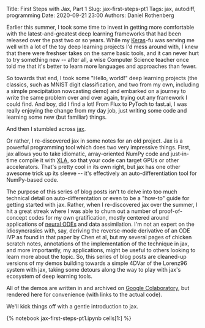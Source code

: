 Title: First Steps with Jax, Part 1
Slug: jax-first-steps-pt1
Tags: jax, autodiff, programming
Date: 2020-09-21 23:00
Authors: Daniel Rothenberg

Earlier this summer, I took some time to invest in getting more comfortable with the latest-and-greatest deep learning frameworks that had been released over the past two or so years.
While my [Keras](https://keras.io/)-fu was serving me well with a lot of the toy deep learning projects I'd mess around with, I knew that there were freshser takes on the same basic tools, and it can never hurt to try something new -- after all, a wise Computer Science teacher once told me that it's better to learn more languages and approaches than fewer. 

So towards that end, I took some "Hello, world!" deep learning projects (the classics, such as MNIST digit classification, and two from my own, including a simple precipitation nowcasting demo) and embarked on a journey to write the same problem over and over again, trying out any framework I could find.
And boy, did I find a lot!
From Flux to PyToch to fast.ai, I was really enjoying the change from my day job, just writing some code and learning some new (but familiar) things.

And then I stumbled across [jax](https://github.com/google/jax).

Or rather, I re-discovered jax in some notes for an old project. 
Jax is a powerful programming tool which does two very impressive things.
First, jax allows you to take idiomatic, array-oriented NumPy code and just-in-time compile it with [XLA](https://www.tensorflow.org/xla), so that your code can target GPUs or other accelerators.
That's pretty cool in its own right, but jax has one other awesome trick up its sleeve -- it's effectively an auto-differentiation tool for NumPy-based code. 

The purpose of this series of blog posts isn't to delve into too much technical detail on auto-differentation or even to be a "how-to" guide for getting started with jax.
Rather, when I re-discovered jax over the summer, I hit a great streak where I was able to churn out a number of proof-of-concept codes for my own gratification, mostly centered around applications of [neural ODEs](https://arxiv.org/abs/1806.07366) and data assimilation. 
I'm not an expert on the idiosyncrasies with, say, deriving the reverse-mode derivative of an ODE IVP as found in that paper by Chen et al, but my several pages of chicken scratch notes, annotations of the implementation of the technique in jax, and more importantly, my applications, might be useful to others looking to learn more about the topic.
So, this series of blog posts are cleaned-up versions of my demos building towards a simple 4DVar of the Lorenz96 system with jax, taking some detours along the way to play with jax's ecosystem of deep learning tools. 

All of the demos are written in and archived on [Google Colaboratory](https://colab.research.google.com/), but rendered here for convenience (with links to the actual code).

We'll kick things off with a gentle introduction to jax.

{% notebook jax-first-steps-pt1.ipynb cells[1:] %}

